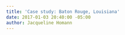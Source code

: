```yaml
---
title: 'Case study: Baton Rouge, Louisiana'
date: 2017-01-03 20:40:00 -05:00
author: Jacqueline Homann
---
```


